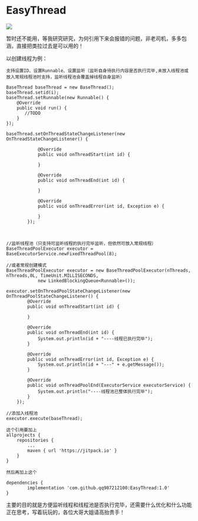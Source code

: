 # EasyThread

[![](https://jitpack.io/v/qq987212100/EasyThread.svg)](https://jitpack.io/#qq987212100/EasyThread)

暂时还不能用，等我研究研究，为何引用下来会报错的问题，非老司机，多多包涵，直接把类拉过去是可以用的！

以创建线程为例：


	支持设置ID、设置Runnable、设置监听（监听自身待执行内容是否执行完毕,未放入线程池或放入常规线程池时支持，监听线程池会覆盖掉线程自身监听）

	BaseThread baseThread = new BaseThread();
	baseThread.setid(i);
	baseThread.setRunnable(new Runnable() {
		@Override
		public void run() {
		   //TODO
		}
	});

	baseThread.setOnThreadStateChangeListener(new OnThreadStateChangeListener() {

                @Override
                public void onThreadStart(int id) {
                    
                }

                @Override
                public void onThreadEnd(int id) {

                }

                @Override
                public void onThreadError(int id, Exception e) {

                }
            });

	

	//监听线程池（只支持可监听线程的执行完毕监听，但依然可放入常规线程）
	BaseThreadPoolExecutor executor = BaseExecutorService.newFixedThreadPool(8);
	
	//或者常规创建模式
	BaseThreadPoolExecutor executor = new BaseThreadPoolExecutor(nThreads, nThreads,0L, TimeUnit.MILLISECONDS,
                new LinkedBlockingQueue<Runnable>());

	executor.setOnThreadPoolStateChangeListener(new OnThreadPoolStateChangeListener() {
            @Override
            public void onThreadStart(int id) {

            }

            @Override
            public void onThreadEnd(int id) {
                System.out.println(id + "----线程已执行完毕");
            }

            @Override
            public void onThreadError(int id, Exception e) {
                System.out.println(id + "---" + e.getMessage());
            }

            @Override
            public void onThreadPoolEnd(ExecutorService executorService) {
                System.out.println("----线程池已整体执行完毕");
            }
        });

	//添加入线程池 
	executor.execute(baseThread);

	这个引用要加上
	allprojects {
		repositories {
			...
			maven { url 'https://jitpack.io' }
		}
	}
	
	然后再加上这个
	
	dependencies {
	        implementation 'com.github.qq987212100:EasyThread:1.0'
	}
	
	

主要的目的就是方便监听线程和线程池是否执行完毕，还需要什么优化和什么功能正在思考，写着玩玩的，各位大哥大姐请高抬贵手！


